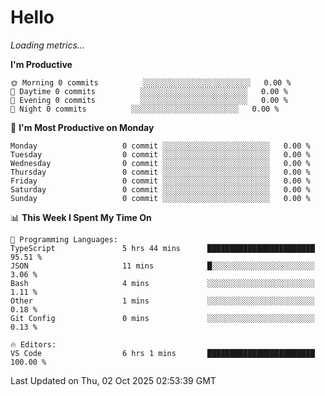 # Hello

<!-- METRICS:START -->
<p><em>Loading metrics…</em></p>
<!-- METRICS:END -->

<!--START_SECTION:waka-->
**I'm Productive**

```text
🌞 Morning 0 commits          ░░░░░░░░░░░░░░░░░░░░░░░░   0.00 % 
🌆 Daytime 0 commits          ░░░░░░░░░░░░░░░░░░░░░░░░   0.00 % 
🌃 Evening 0 commits          ░░░░░░░░░░░░░░░░░░░░░░░░   0.00 % 
🌙 Night 0 commits          ░░░░░░░░░░░░░░░░░░░░░░░░   0.00 % 
```
📅 **I'm Most Productive on Monday**

```text
Monday                   0 commit ░░░░░░░░░░░░░░░░░░░░░░░░   0.00 % 
Tuesday                  0 commit ░░░░░░░░░░░░░░░░░░░░░░░░   0.00 % 
Wednesday                0 commit ░░░░░░░░░░░░░░░░░░░░░░░░   0.00 % 
Thursday                 0 commit ░░░░░░░░░░░░░░░░░░░░░░░░   0.00 % 
Friday                   0 commit ░░░░░░░░░░░░░░░░░░░░░░░░   0.00 % 
Saturday                 0 commit ░░░░░░░░░░░░░░░░░░░░░░░░   0.00 % 
Sunday                   0 commit ░░░░░░░░░░░░░░░░░░░░░░░░   0.00 % 
```

📊 **This Week I Spent My Time On**

```text
💬 Programming Languages: 
TypeScript               5 hrs 44 mins      ████████████████████████   95.51 % 
JSON                     11 mins            █░░░░░░░░░░░░░░░░░░░░░░░   3.06 % 
Bash                     4 mins             ░░░░░░░░░░░░░░░░░░░░░░░░   1.11 % 
Other                    1 mins             ░░░░░░░░░░░░░░░░░░░░░░░░   0.18 % 
Git Config               0 mins             ░░░░░░░░░░░░░░░░░░░░░░░░   0.13 % 

🔥 Editors: 
VS Code                  6 hrs 1 mins       ████████████████████████   100.00 % 
```

 Last Updated on Thu, 02 Oct 2025 02:53:39 GMT
<!--END_SECTION:waka-->
